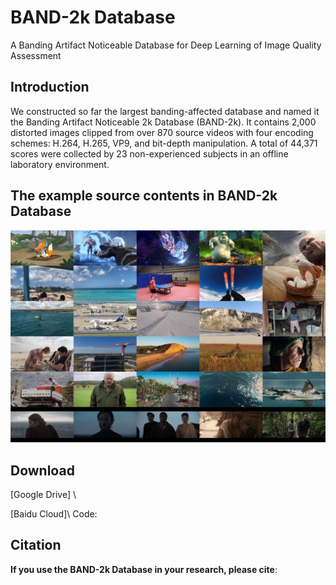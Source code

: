 # BAND-2k Database
A Banding Artifact Noticeable Database for Deep Learning of Image Quality Assessment

## Introduction
We constructed so far the largest banding-affected database and named it the Banding Artifact Noticeable 2k Database (BAND-2k). It contains 2,000 distorted images clipped from over 870 source videos with four encoding schemes: H.264, H.265, VP9, and bit-depth manipulation. A total of 44,371 scores were collected by 23 non-experienced subjects in an offline laboratory environment.

## The example source contents in BAND-2k Database
![The example images in BAND-2k Database](https://github.com/zijianchen98/BAND-2k/blob/main/examples.jpg)

## Download
[Google Drive] \

[Baidu Cloud]\ Code: 


## Citation
**If you use the BAND-2k Database in your research, please cite**:
